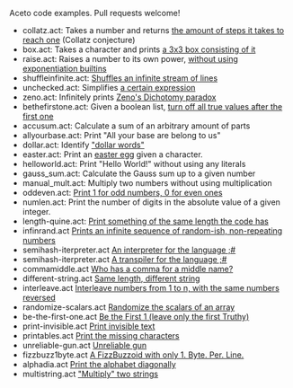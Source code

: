 Aceto code examples. Pull requests welcome!

- collatz.act: Takes a number and returns [the amount of steps it takes to reach one](https://codegolf.stackexchange.com/a/120204/21173) (Collatz conjecture)
- box.act: Takes a character and prints [a 3x3 box consisting of it](https://codegolf.stackexchange.com/questions/120052/try-to-make-a-square/120106#120106)
- raise.act: Raises a number to its own power, [without using exponentiation builtins](https://codegolf.stackexchange.com/a/120055/21173)
- shuffleinfinite.act: [Shuffles an infinite stream of lines](https://codegolf.stackexchange.com/a/120591/21173)
- unchecked.act: Simplifies [a certain expression](https://codegolf.stackexchange.com/a/120032/21173)
- zeno.act: Infinitely prints [Zeno's Dichotomy paradox](https://codegolf.stackexchange.com/a/120826/21173)
- bethefirstone.act: Given a boolean list, [turn off all true values after the first one](https://codegolf.stackexchange.com/a/119487/21173)
- accusum.act: Calculate a sum of an arbitrary amount of parts
- allyourbase.act: Print "All your base are belong to us"
- dollar.act: Identify ["dollar words"](https://codegolf.stackexchange.com/a/116988/21173)
- easter.act: Print an [easter egg](https://codegolf.stackexchange.com/a/116971/21173) given a character.
- helloworld.act: Print "Hello World!" without using any literals
- gauss_sum.act: Calculate the Gauss sum up to a given number
- manual_mult.act: Multiply two numbers without using multiplication
- oddeven.act: [Print 1 for odd numbers, 0 for even ones](https://codegolf.stackexchange.com/a/119530/21173)
- numlen.act: Print the number of digits in the absolute value of a given integer.
- length-quine.act: [Print something of the same length the code has](https://codegolf.stackexchange.com/a/121386/21173)
- infinrand.act [Prints an infinite sequence of random-ish, non-repeating numbers](https://codegolf.stackexchange.com/a/121960/21173)
- semihash-iterpreter.act [An interpreter for the language ;#](https://codegolf.stackexchange.com/a/121990/21173)
- semihash-iterpreter.act [A transpiler for the language ;#](https://codegolf.stackexchange.com/a/122182/21173)
- commamiddle.act [Who has a comma for a middle name?](https://codegolf.stackexchange.com/a/123351/21173)
- different-string.act [Same length, different string](https://codegolf.stackexchange.com/a/123591/21173)
- interleave.act [Interleave numbers from 1 to n, with the same numbers reversed](https://codegolf.stackexchange.com/a/123479/21173)
- randomize-scalars.act [Randomize the scalars of an array](https://codegolf.stackexchange.com/a/123634/21173)
- be-the-first-one.act [Be the First 1 (leave only the first Truthy)](https://codegolf.stackexchange.com/a/119487/21173)
- print-invisible.act [Print invisible text](https://codegolf.stackexchange.com/a/123594/21173)
- printables.act [Print the missing characters](https://codegolf.stackexchange.com/a/123770/21173)
- unreliable-gun.act [Unreliable gun](https://codegolf.stackexchange.com/a/123948/21173)
- fizzbuzz1byte.act [A FizzBuzzoid with only 1. Byte. Per. Line.](https://codegolf.stackexchange.com/a/124355/21173)
- alphadia.act [Print the alphabet diagonally](https://codegolf.stackexchange.com/a/125240/21173)
- multistring.act ["Multiply" two strings](https://codegolf.stackexchange.com/a/125629/21173)
